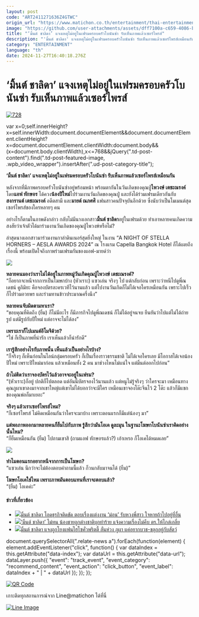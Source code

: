 ```yaml
---
layout: post
code: "ART2411271636Z4GTWC"
origin_url: "https://www.matichon.co.th/entertainment/thai-entertainment/news_4923993"
image: "https://github.com/user-attachments/assets/dff7100a-c659-4086-bc9d-e04269c3fec3"
title: "‘มิ้นต์ ชาลิดา’ แจงเหตุไม่อยู่ในเฟรมครอบครัวโบนันซ่า รับเห็นภาพแล้วเซอร์ไพรส์"
description: "'มิ้นต์ ชาลิดา' แจงเหตุไม่อยู่ในเฟรมครอบครัวโบนันซ่า รับเห็นภาพแล้วเซอร์ไพรส์เหมือนกัน"
category: "ENTERTAINMENT"
language: "th"
date: 2024-11-27T16:40:18.276Z
---
```


# ‘มิ้นต์ ชาลิดา’ แจงเหตุไม่อยู่ในเฟรมครอบครัวโบนันซ่า รับเห็นภาพแล้วเซอร์ไพรส์

[![](https://www.matichon.co.th/wp-content/uploads/2024/11/728-359.jpg "728")](https://www.matichon.co.th/wp-content/uploads/2024/11/728-359.jpg)

var x=0;self.innerHeight?x=self.innerWidth:document.documentElement&&document.documentElement.clientHeight?x=document.documentElement.clientWidth:document.body&&(x=document.body.clientWidth),x<=768&&jQuery(".td-post-content").find(".td-post-featured-image, .wpb\_video\_wrapper").insertAfter(".ud-post-category-title");

**‘มิ้นต์ ชาลิดา’ แจงเหตุไม่อยู่ในเฟรมครอบครัวโบนันซ่า รับเห็นภาพแล้วเซอร์ไพรส์เหมือนกัน**

หลังจากที่มีภาพครอบครัวโบนันซ่าอยู่พร้อมหน้า พร้อมตากันในวันเกิดของคุณปู่**ไพวงษ์ เตชะณรงค์** โดย**แอฟ ทักษอร** ได้ควง**น้องปีใหม่**ไปร่วมงานวันเกิดของคุณปู่ และยังได้ร่วมเฟรมเดียวกันกับ**สงกรานต์ เตชะณรงค์** อดีตสามี และ**มายด์ ณภศศิ** แฟนสาวคนปัจจุบันอีกด้วย ซึ่งนับว่าเป็นโมเมนต์สุดเซอร์ไพรส์ของใครหลายๆ คน

อย่างไรก็ตามในภาพดังกล่าว กลับไม่มีนางเอกสาว**มิ้นต์ ชาลิดา**อยู่ในเฟรมด้วย ทำเอาหลายคนเกิดความสงสัยว่าเจ้าตัวได้มาร่วมงานวันเกิดของคุณปู่ไพวงษ์หรือไม่?

ล่าสุดนางเอกสาวมาร่วมงานกาล่าดินเนอร์สุดยิ่งใหญ่ ในงาน “A NIGHT OF STELLA HORNERS – AESLA AWARDS 2024” ณ โรงแรม Capella Bangkok Hotel ก็ได้เผยถึงเรื่องนี้ พร้อมเปิดใจถึงภาพร่วมเฟรมกันของแอฟ-มายด์ว่า

![](https://www.matichon.co.th/wp-content/uploads/2024/11/152308_0-1024x768.jpg)

**หลายคนมองว่าเราไม่ได้อยู่ในภาพหมู่วันเกิดคุณปู่ไพวงษ์ เตชะณรงค์?**  
“ก็อยากจะหนีจากการเป็นโฆษกบ้าง (หัวเราะ) แซวเล่น จริงๆ ไป แต่กลับก่อน เพราะว่าหนีไปดูพี่ณเดชน์ คูกิมิยะ คือจองบัตรละครเวทีไว้นานแล้ว แต่ไปงานวันเกิดก็ไม่ได้เจอใครเหมือนกัน เพราะไปเร็ว ก็ไปร่วมอวยพร และร่วมทานข้าวประมาณครึ่งนึง”

**หลายคนจับผิดตามหาเรา?**  
“ขอบคุณที่คิดถึง (ยิ้ม) ก็ไม่มีอะไร ก็มีภารกิจไปดูพี่ณเดชน์ ก็ไม่ได้อยู่จนจบ ยืนยันว่าไปแต่ไม่ได้ถ่ายรูป แต่มีรูปกับปีใหม่ แต่อาจจะไม่ได้ลง”

**เพราะเราก็ไปเมนต์อิโมจิด้วย?**  
“ใช่ ก็เป็นภาพที่น่ารัก เราเห็นแล้วก็น่ารักดี”

**เรารู้สึกอย่างไรกับภาพนั้น เห็นแล้วเป็นอย่างไรบ้าง?**  
“ก็จริงๆ ก็เห็นก่อนในไลน์กลุ่มครอบครัว ก็เป็นเรื่องราวธรรมชาติ ไม่ได้เจอใครเลย มีโอกาสได้เจอน้องปีใหม่ เพราะปีใหม่มาก่อน แล้วเหมือนทั้ง 2 คน มาช่วงไหนไม่แน่ใจ แต่มิ้นต์ออกไปก่อน”

**ถ้าไม่ติดว่าเราจองบัตรไว้แล้วอาจจะอยู่ในเฟรม?**  
“(หัวเราะ)ก็อยู่ ปกติก็ไปตลอด แต่อันนี้บัตรจองไว้นานแล้ว แต่หนูไม่รู้จริงๆ ว่าใครจะมา เหมือนทางคุณภูผาเขาลงมาจากเขาใหญ่แต่เขาไม่ได้บอกว่าจะมีใคร เหมือนเขาจองโต๊ะจีนไว้ 2 โต๊ะ แล้วก็มีแขกของคุณพ่อก็มาเยอะ”

**จริงๆ แล้วเราเซอร์ไพรส์ไหม?**  
“ก็เซอร์ไพรส์ ไม่คิดเหมือนกันว่าใครจะมาบ้าง เพราะตอนแรกก็มีแต่น้องๆ มา”

**แต่พอภาพออกมาหลายคนก็ยิ้มไปกับภาพ รู้สึกว่ามันโอเค ดูละมุน ในฐานะโฆษกโบนันซ่าเราคิดอย่างนั้นไหม?**  
“ก็ยิ้มเหมือนกัน (ยิ้ม) ไปถามเขาสิ (ถามแอฟ ทักษอรแล้ว?) เอ้าเหรอ ก็โอเคได้หมดเลย”

![](https://www.matichon.co.th/wp-content/uploads/2024/11/152317_0.jpg)

**ทำไมตอนแรกอยากหนีจากการเป็นโฆษก?**  
“แซวเล่น นึกว่าจะไม่ต้องตอบคำถามนี้แล้ว ก็วนกลับมาจนได้ (ยิ้ม)”

**โฆษกโอเคใช่ไหม เพราะภาพมันตอบแทนที่เราจะตอบแล้ว?**  
“(ยิ้ม) โอเคค่ะ”

#### ข่าวที่เกี่ยวข้อง

*   [![](https://www.matichon.co.th/wp-content/uploads/2024/11/พี่สาว584.jpg)มิ้นต์ ชาลิดา โอดธุรกิจติดขัด ตอบเรื่องแต่งงาน ‘ม่อน’ รับหวงพี่สาว ใจหายถ้าไปอยู่ที่อื่น](https://www.matichon.co.th/entertainment/news_4893957)
*   [![](https://www.matichon.co.th/wp-content/uploads/2024/09/maitone1.jpg)‘มิ้นต์ ชาลิดา’ ไม่ทน น้องชายถูกต่างชาติบุกทำร้าย แจ้งความเรื่องไม่คืบ ตร.ให้ไกล่เกลี่ย](https://www.matichon.co.th/entertainment/thai-entertainment/news_4818380)
*   [![](https://www.matichon.co.th/wp-content/uploads/2024/09/mint1.jpg)มิ้นต์ ชาลิดา แจงถูกโยงแฟนไฮโซคั่วพริตตี้ ลั่นห่วง ภูผา แค่อยากบวช-ขลุกอยู่กับสัตว์](https://www.matichon.co.th/entertainment/thai-entertainment/news_4800646)

document.querySelectorAll(".relate-news a").forEach(function(element) { element.addEventListener("click", function() { var dataIndex = this.getAttribute("data-index"); var dataUrl = this.getAttribute("data-url"); dataLayer.push({ "event": "track\_event", "event\_category": "recommend\_content", "event\_action": "click\_button", "event\_label": dataIndex + " | " + dataUrl }); }); });

[![QR Code](https://www.matichon.co.th/wp-content/uploads/2023/07/wob1371z.jpg)](https://lin.ee/ht0nDxX)

เกาะติดทุกสถานการณ์จาก Line@matichon ได้ที่นี่

[![Line Image](https://www.matichon.co.th/wp-content/uploads/2023/07/th.png)](https://lin.ee/ht0nDxX)